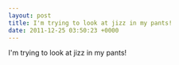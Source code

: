 ```yaml
---
layout: post
title: I'm trying to look at jizz in my pants!
date: 2011-12-25 03:50:23 +0000
---
```


I'm trying to look at jizz in my pants!

